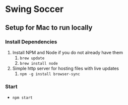 # Swing Soccer

## Setup for Mac to run locally
### Install Dependencies
1. Install NPM and Node if you do not already have them
    1. `brew update`
    2. `brew install node`
2. Simple http server for hosting files with live updates
    1. `npm -g install browser-sync`

### Start
- `npm start`
